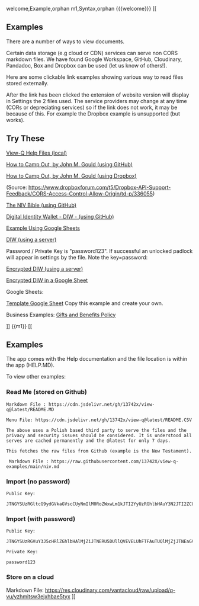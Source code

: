 welcome,Example,orphan
m1,Syntax,orphan
{{{welcome}}}
[[
## Examples

There are a number of ways to view documents. 

Certain data storage (e.g cloud or CDN) services can serve non CORS markdown files. We have found Google Workspace, GitHub, Cloudinary, Pandadoc, Box and Dropbox can be used (let us know of others!).

Here are some clickable link examples showing various way to read files stored externally.

After the link has been clicked the extension of website version will display in Settings the 2 files used. The service providers may change at any time (CORs or depreciating services) so if the link does not work, it may be because of this. For example the Dropbox example is unsupported (but works).

## Try These
[View-Q Help Files (local)](?JTNGYSUzRGltcG9ydGVkaGVscCUyNmIlM0RoZWxwLm1kJTI2YyUzRGhlbHAuY3N2JTI2ZCUzRGRlZmF1bHQtbG9nby5zdmc=)

[How to Camp Out, by John M. Gould (using GitHub)](?JTNGYSUzREhvdyUyMFRvJTIwQ2FtcCUyME91dCUyNmIlM0RodHRwcyUzQSUyRiUyRnJhdy5naXRodWJ1c2VyY29udGVudC5jb20lMkYxMzc0MlglMkZ2aWV3LXEtZXhhbXBsZXMlMkZtYWluJTJGaG93LXRvLWNhbXAtb3V0Lm1kJTI2YyUzRGh0dHBzJTNBJTJGJTJGcmF3LmdpdGh1YnVzZXJjb250ZW50LmNvbSUyRjEzNzQyWCUyRnZpZXctcS1leGFtcGxlcyUyRm1haW4lMkZob3ctdG8tY2FtcC1vdXQuY3N2JTI2ZCUzRGRlZmF1bHQtbG9nby5zdmc=)

[How to Camp Out, by John M. Gould (using Dropbox)](?JTNGYSUzRERyb3Bib3hFeGFtcGxlJTI2YiUzRGh0dHBzJTNBJTJGJTJGZGwuZHJvcGJveHVzZXJjb250ZW50LmNvbSUyRnMlMkZlZHRodXY0ZTNkdWVndjMlMkZob3ctdG8tY2FtcC1vdXQubWQlMjZjJTNEZW1iZWRkZWQlMjZkJTNEZGVmYXVsdC1sb2dvLnN2Zw==)

(Source: https://www.dropboxforum.com/t5/Dropbox-API-Support-Feedback/CORS-Access-Control-Allow-Origin/td-p/336055)

[The NIV Bible (using GitHub)](?JTNGYSUzRFRoZSUyMEJpYmxlJTI2YiUzRGh0dHBzJTNBJTJGJTJGcmF3LmdpdGh1YnVzZXJjb250ZW50LmNvbSUyRjEzNzQyWCUyRnZpZXctcS1leGFtcGxlcyUyRm1haW4lMkZuaXYubWQlMjZjJTNEaHR0cHMlM0ElMkYlMkZyYXcuZ2l0aHVidXNlcmNvbnRlbnQuY29tJTJGMTM3NDJYJTJGdmlldy1xLWV4YW1wbGVzJTJGbWFpbiUyRm5pdi5jc3YlMjZkJTNEZGVmYXVsdC1sb2dvLnN2Zw==)

[Digital Identity Wallet - DIW - (using GitHub)](?JTNGYSUzRERpZ2l0YWwlMjBJRCUyMFdhbGxldCUyNmIlM0RodHRwcyUzQSUyRiUyRnJhdy5naXRodWJ1c2VyY29udGVudC5jb20lMkYxMzc0MlglMkZ2aWV3LXEtZXhhbXBsZXMlMkZtYWluJTJGZGlkLXdhbGxldC5tZCUyNmMlM0RodHRwcyUzQSUyRiUyRnJhdy5naXRodWJ1c2VyY29udGVudC5jb20lMkYxMzc0MlglMkZ2aWV3LXEtZXhhbXBsZXMlMkZtYWluJTJGZGlkLXdhbGxldC5jc3YlMjZkJTNEZGVmYXVsdC1sb2dvLnN2Zw==)

[Example Using Google Sheets](?JTNGYSUzREdvb2dsZUV4YW1wbGUlMjZiJTNEaHR0cHMlM0ElMkYlMkZkb2NzLmdvb2dsZS5jb20lMkZzcHJlYWRzaGVldHMlMkZkJTJGZSUyRjJQQUNYLTF2VG9ad09MVjRyR3NZbTJKUndUdGRaaHBjWUlkSHNsdUx2eW1xUHZTZEJlTkl3S0pZaXpvdmpQdjdOclFHU2RMbmVhMVYwTzhtd21qTHh5JTJGcHViJTNGZ2lkJTNEMTcxNDAzNzkwOSUyNnNpbmdsZSUzRHRydWUlMjZvdXRwdXQlM0R0c3YlMjZjJTNEZW1iZWRkZWQlMjZkJTNEZGVmYXVsdC1sb2dvLnN2Zw==)

[DIW (using a server)](?JTNGYSUzRFN5c3RlbU0lMjZiJTNEaHR0cHMlM0ElMkYlMkZzeXN0ZW1tLmNvJTJGYXBpJTJGcHVibGljLXNoYXJlJTJGc2VydmVyJTNGYSUzRG1kJTI2a2V5JTNEMjNSZXI0NSoqNzM0NTM0NSUyNmMlM0RodHRwcyUzQSUyRiUyRnN5c3RlbW0uY28lMkZhcGklMkZwdWJsaWMtc2hhcmUlMkZzZXJ2ZXIlM0ZhJTNEY3N2JTI2a2V5JTNEMjNSZXI0NSoqNzM0NTM0NSUyNmQlM0RkZWZhdWx0LWxvZ28uc3Zn)


Password / Private Key is "password123". If successful an unlocked padlock will appear in settings by the file. Note the key=password:

[Encrypted DIW (using a server)](?JTNGYSUzREVuY3J5cHRlZElkZW50aXR5V2FsbGV0JTI2YiUzRGh0dHBzJTNBJTJGJTJGc3lzdGVtbS5jbyUyRmFwaSUyRnB1YmxpYy1zaGFyZSUyRnNlcnZlciUzRmElM0RtZCUyNmtleSUzRHBhc3N3b3JkJTI2YyUzRGh0dHBzJTNBJTJGJTJGc3lzdGVtbS5jbyUyRmFwaSUyRnB1YmxpYy1zaGFyZSUyRnNlcnZlciUzRmElM0Rjc3YlMjZrZXklM0QyM1JlcjQ1Kio3MzQ1MzQ1JTI2ZCUzRGRlZmF1bHQtbG9nby5zdmc=) 

[Encrypted DIW in a Google Sheet](?JTNGYSUzREVuY3J5cHRlZEdvb2dsZVNoZWV0JTI2YiUzRGh0dHBzJTNBJTJGJTJGZG9jcy5nb29nbGUuY29tJTJGc3ByZWFkc2hlZXRzJTJGZCUyRmUlMkYyUEFDWC0xdlFCamtGdDFxVWhjQlhyOVd3Wl8zSEhRUGV2TTZjbWo4cVQ1Q3JKSU83N0Y3dGZQMmhQRHBCWEZTVC1pQjFwclctVUROc3hjb20wQ2RORiUyRnB1YiUzRmdpZCUzRDE3MTQwMzc5MDklMjZzaW5nbGUlM0R0cnVlJTI2b3V0cHV0JTNEdHN2JTI2YyUzRGh0dHBzJTNBJTJGJTJGc3lzdGVtbS5jbyUyRmFwaSUyRnB1YmxpYy1zaGFyZSUyRnNlcnZlciUzRmElM0Rjc3YlMjZrZXklM0QyM1JlcjQ1Kio3MzQ1MzQ1JTI2ZCUzRGRlZmF1bHQtbG9nby5zdmc=)

Google Sheets:

[Template Google Sheet](https://docs.google.com/spreadsheets/d/1LQZbyD8PA8JpXHKAur_cp7kS6MJ0FiqOwnsGFLDVVQE/edit?usp=sharing)
Copy this example and create your own.

Business Examples:
[Gifts and Benefits Policy](?JTNGYSUzREdpZnRzQW5kQmVuZWZpdHNQb2xpY3klMjZiJTNEaHR0cHMlM0ElMkYlMkZyYXcuZ2l0aHVidXNlcmNvbnRlbnQuY29tJTJGMTM3NDJYJTJGdmlldy1xLWV4YW1wbGVzJTJGbWFpbiUyRmdhYnMubWQlMjZjJTNEZW1iZWRkZWQlMjZkJTNEZGVmYXVsdC1sb2dvLnN2Zw==)

]]
{{m1}}
[[
    
## Examples

The app comes with the Help documentation and the file location is within the app (HELP.MD).

To view other examples:

### Read Me (stored on Github)

    Markdown File : https://cdn.jsdelivr.net/gh/13742x/view-q@latest/README.MD 

    Menu File: https://cdn.jsdelivr.net/gh/13742x/view-q@latest/README.CSV

    The above uses a Polish based third party to serve the files and the privacy and security issues should be considered. It is understood all serves are cached permanently and the @latest for only 7 days.
    
    This fetches the raw files from Github (example is the New Testament).

     Markdown File : https://raw.githubusercontent.com/13742X/view-q-examples/main/niv.md 


### Import (no password)

    Public Key: 

    JTNGYSUzRGltcG9ydGVkaGVscCUyNmIlM0RoZWxwLm1kJTI2YyUzRGhlbHAuY3N2JTI2ZCUzRGRlZmF1bHQtbG9nby5zdmc=


### Import (with password)

    Public Key: 

    JTNGYSUzRGVuY3J5cHRlZGhlbHAlMjZiJTNERU5DUllQVEVELUhFTFAuTUQlMjZjJTNEaGVscC5jc3YlMjZkJTNEZGVmYXVsdC1sb2dvLnN2Zw==

    Private Key: 

    password123

### Store on a cloud

Markdown File: https://res.cloudinary.com/vantacloud/raw/upload/q-vu/yzhmitsw3ejxhbae5tyx 
]]
